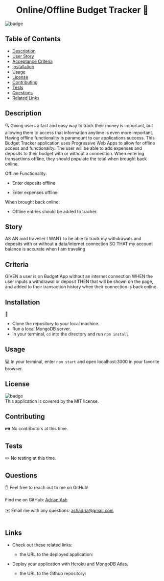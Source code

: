 

  <h1 align="center">Online/Offline Budget Tracker 👋</h1>
  
  ![badge](https://img.shields.io/badge/license-MIT-brightgreen)<br />

  ## Table of Contents
  - [Description](#Description)
  - [User Story](#Story)
  - [Acceptance Criteria](#Criteria)
  - [Installation](#Installation)
  - [Usage](#Usage)
  - [License](#License)
  - [Contributing](#Contributors)
  - [Tests](#Tests)
  - [Questions](#Issues)
  - [Related Links](#Links)

  ## Description
  🔍 Giving users a fast and easy way to track their money is important, but allowing them to access that information anytime is even more important. Having offline functionality is paramount to our applications success.  This Budget Tracker application uses Progressive Web Apps to allow for offline access and functionality.  The user will be able to add expenses and deposits to their budget with or without a connection. When entering transactions offline, they should populate the total when brought back online.

  Offline Functionality:

  * Enter deposits offline

  * Enter expenses offline

When brought back online:

  * Offline entries should be added to tracker.

## Story
AS AN avid traveller
I WANT to be able to track my withdrawals and deposits with or without a data/internet connection
SO THAT my account balance is accurate when I am traveling

## Criteria
GIVEN a user is on Budget App without an internet connection
WHEN the user inputs a withdrawal or deposit
THEN that will be shown on the page, and added to their transaction history when their connection is back online.

  ## Installation
  💾  
  *   Clone the repository to your local machine.
  *   Run a local MongoDB server.
  *   In your terminal, `cd` into the directory and run `npm install`.

  ## Usage
  💻 In your terminal, enter `npm start` and open localhost:3000 in your favorite browser.
  ## License
  ![badge](https://img.shields.io/badge/license-MIT-brightgreen)
  <br />
  This application is covered by the MIT license. 
  ## Contributing
  👪 No contributors at this time.
  ## Tests
  ✏️ No testing at this time.
  ## Questions
  ✋ Feel free to reach out to me on GitHub!<br />
  <br />
  Find me on GitHub: [Adrian Ash](https://github.com/ashadria1)<br />
  <br />
  ✉️ Email me with any questions: ashadria@gmail.com<br /><br />
    

## Links

* Check out these related links:

  * the URL to the deployed application:
* Deploy your application with [Heroku and MongoDB Atlas.](../04-Important/MongoAtlas-Deploy.md)


  * the URL to the Github repository:

